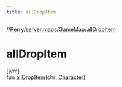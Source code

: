 ```yaml
---
title: allDropItem
---
```

//[Perry](../../../index.html)/[server.maps](../index.html)/[GameMap](index.html)/[allDropItem](all-drop-item.html)



# allDropItem



[jvm]\
fun [allDropItem](all-drop-item.html)(chr: [Character](../../client/-character/index.html))




